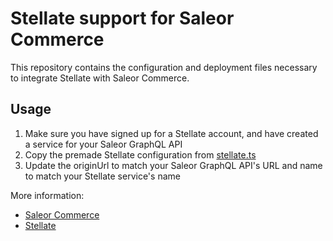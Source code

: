 # Stellate support for Saleor Commerce

This repository contains the configuration and deployment files necessary to integrate Stellate with Saleor Commerce.

## Usage
1. Make sure you have signed up for a Stellate account, and have created a service for your Saleor GraphQL API
2. Copy the premade Stellate configuration from [stellate.ts](stellate.ts)
3. Update the originUrl to match your Saleor GraphQL API's URL and name to match your Stellate service's name

More information:

- [Saleor Commerce](https://saleor.io/)
- [Stellate](https://stellate.io)
